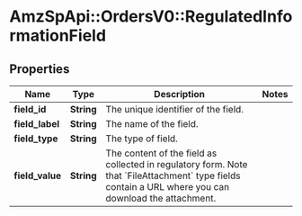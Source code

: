# AmzSpApi::OrdersV0::RegulatedInformationField

## Properties
Name | Type | Description | Notes
------------ | ------------- | ------------- | -------------
**field_id** | **String** | The unique identifier of the field. | 
**field_label** | **String** | The name of the field. | 
**field_type** | **String** | The type of field. | 
**field_value** | **String** | The content of the field as collected in regulatory form. Note that &#x60;FileAttachment&#x60; type fields contain a URL where you can download the attachment. | 

